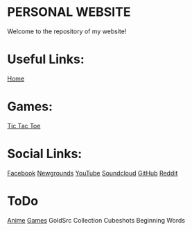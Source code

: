 # PERSONAL WEBSITE
Welcome to the repository of my website!

# Useful Links:
[Home](https://gdjkhp.github.io)

# Games:
[Tic Tac Toe](https://gdjkhp.github.io/games/tic-tac-toe)

# Social Links:
[Facebook](https://www.facebook.com/johnkennedy.pena.9)
[Newgrounds](http://jkhp.newgrounds.com/)
[YouTube](https://www.youtube.com/channel/UCDGRP1W4QbkDlweqoykRgmw/)
[Soundcloud](https://soundcloud.com/john-kennedy-pena)
[GitHub](https://github.com/GDjkhp/)
[Reddit](https://reddit.com/user/gdjkhp)

# ToDo

[Anime](https://gdjkhp.github.io/anime)
[Games](https://gdjkhp.github.io/games)
GoldSrc Collection
Cubeshots
Beginning Words
